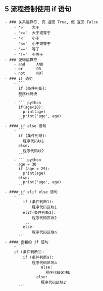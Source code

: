 ## 5 流程控制使用 if 语句
	- ### 关系运算符, 真 返回 True, 假 返回 False
		- '>'   大于
		- '>='  大于或等于
		- '<'   小于
		- '<='  小于或等于
		- '=='  等于
		- '!='  不等于
	- ### 逻辑运算符
		- and     AND
		- or      OR
		- not     NOT
	- ### if 语句
		- ```
		  if (条件判断):
		  程序代码块
		  ```
		- ``` python
		  if(age<20):
		  	print(age)
		  	print('age', age)
		  ```
	- #### if else 语句
		- ```
		  if (条件判断): 
		  	程序代码块1
		  else:
		  	程序代码块2
		  ```
		- ``` python
		  age = 30
		  if (age < 29):
		  	print(age)
		  else:
		  	print('age', age)
		  ```
	- #### if elif else 语句
		- ```
			if (条件判断1):
		  		程序代码区块1
		    elif(条件判断2):
		  		程序代码区块2
		  	...
		  	else:
		  		程序代码区块n
		  ```
	- #### 嵌套的 if 语句
		- ```
		if (条件判断1）：
		  	if (条件判断a):
		  		程序代码区块a
		  		    else:
		  		      程序代码区块b
		  		  else:
		  		    程序代码区块2
		  ```